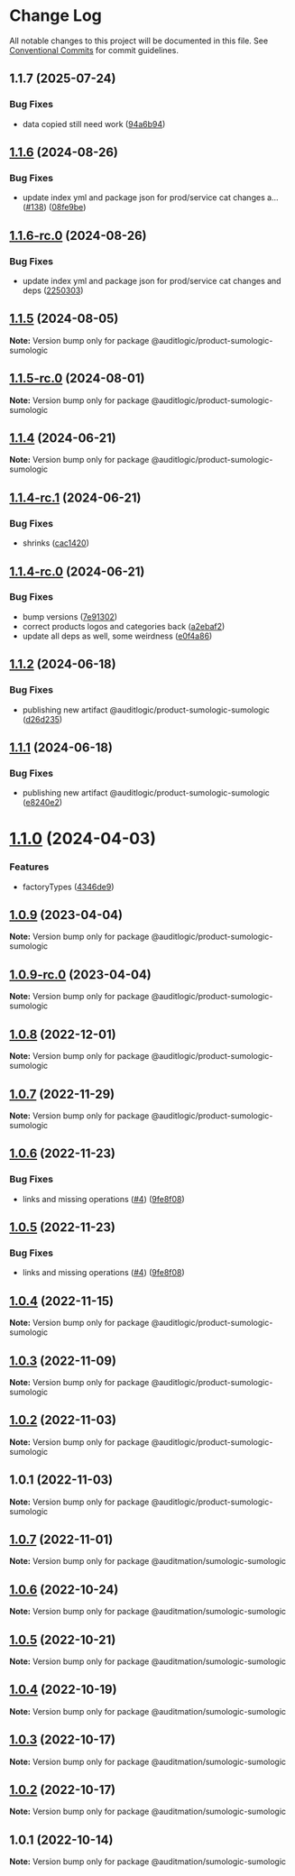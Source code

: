 # Change Log

All notable changes to this project will be documented in this file.
See [Conventional Commits](https://conventionalcommits.org) for commit guidelines.

## 1.1.7 (2025-07-24)


### Bug Fixes

* data copied still need work ([94a6b94](https://github.com/zerobias-org/product/commit/94a6b942fb0516367548599d739529536132755a))





## [1.1.6](https://github.com/auditlogic/product/compare/@auditlogic/product-sumologic-sumologic@1.1.5...@auditlogic/product-sumologic-sumologic@1.1.6) (2024-08-26)


### Bug Fixes

* update index yml and package json for prod/service cat changes a… ([#138](https://github.com/auditlogic/product/issues/138)) ([08fe9be](https://github.com/auditlogic/product/commit/08fe9beb1c8457462a19bc69caa02e6212d97e1a))





## [1.1.6-rc.0](https://github.com/auditlogic/product/compare/@auditlogic/product-sumologic-sumologic@1.1.5...@auditlogic/product-sumologic-sumologic@1.1.6-rc.0) (2024-08-26)


### Bug Fixes

* update index yml and package json for prod/service cat changes and deps ([2250303](https://github.com/auditlogic/product/commit/225030363a363608240135b7ebed386b28f01e4b))





## [1.1.5](https://github.com/auditlogic/product/compare/@auditlogic/product-sumologic-sumologic@1.1.4...@auditlogic/product-sumologic-sumologic@1.1.5) (2024-08-05)

**Note:** Version bump only for package @auditlogic/product-sumologic-sumologic





## [1.1.5-rc.0](https://github.com/auditlogic/product/compare/@auditlogic/product-sumologic-sumologic@1.1.4...@auditlogic/product-sumologic-sumologic@1.1.5-rc.0) (2024-08-01)

**Note:** Version bump only for package @auditlogic/product-sumologic-sumologic





## [1.1.4](https://github.com/auditlogic/product/compare/@auditlogic/product-sumologic-sumologic@1.1.4-rc.1...@auditlogic/product-sumologic-sumologic@1.1.4) (2024-06-21)

**Note:** Version bump only for package @auditlogic/product-sumologic-sumologic





## [1.1.4-rc.1](https://github.com/auditlogic/product/compare/@auditlogic/product-sumologic-sumologic@1.1.4-rc.0...@auditlogic/product-sumologic-sumologic@1.1.4-rc.1) (2024-06-21)


### Bug Fixes

* shrinks ([cac1420](https://github.com/auditlogic/product/commit/cac14200fefcd8183ab69fe89a47bd3f70f563e9))





## [1.1.4-rc.0](https://github.com/auditlogic/product/compare/@auditlogic/product-sumologic-sumologic@1.1.2...@auditlogic/product-sumologic-sumologic@1.1.4-rc.0) (2024-06-21)


### Bug Fixes

* bump versions ([7e91302](https://github.com/auditlogic/product/commit/7e913023b8b312150ed7762c32fbbe616be71de5))
* correct products logos and categories back ([a2ebaf2](https://github.com/auditlogic/product/commit/a2ebaf2efe8e232e6ff22c774c456048771f9469))
* update all deps as well, some weirdness ([e0f4a86](https://github.com/auditlogic/product/commit/e0f4a864714e2d3de6bbf3da014d5312fe53be2f))





## [1.1.2](https://github.com/auditlogic/product/compare/@auditlogic/product-sumologic-sumologic@1.1.1...@auditlogic/product-sumologic-sumologic@1.1.2) (2024-06-18)


### Bug Fixes

* publishing new artifact @auditlogic/product-sumologic-sumologic ([d26d235](https://github.com/auditlogic/product/commit/d26d23505f36350d3de038529a0de191366e8f21))





## [1.1.1](https://github.com/auditlogic/product/compare/@auditlogic/product-sumologic-sumologic@1.1.0...@auditlogic/product-sumologic-sumologic@1.1.1) (2024-06-18)


### Bug Fixes

* publishing new artifact @auditlogic/product-sumologic-sumologic ([e8240e2](https://github.com/auditlogic/product/commit/e8240e2282a95933cbc52ea92e8f5c0d7d3b4cd9))





# [1.1.0](https://github.com/auditlogic/product/compare/@auditlogic/product-sumologic-sumologic@1.0.9...@auditlogic/product-sumologic-sumologic@1.1.0) (2024-04-03)


### Features

* factoryTypes ([4346de9](https://github.com/auditlogic/product/commit/4346de92693aee892fccf725338ffc7b80ab182b))





## [1.0.9](https://github.com/auditlogic/product/compare/@auditlogic/product-sumologic-sumologic@1.0.8...@auditlogic/product-sumologic-sumologic@1.0.9) (2023-04-04)

**Note:** Version bump only for package @auditlogic/product-sumologic-sumologic





## [1.0.9-rc.0](https://github.com/auditlogic/product/compare/@auditlogic/product-sumologic-sumologic@1.0.8...@auditlogic/product-sumologic-sumologic@1.0.9-rc.0) (2023-04-04)

**Note:** Version bump only for package @auditlogic/product-sumologic-sumologic





## [1.0.8](https://github.com/auditlogic/product/compare/@auditlogic/product-sumologic-sumologic@1.0.7...@auditlogic/product-sumologic-sumologic@1.0.8) (2022-12-01)

**Note:** Version bump only for package @auditlogic/product-sumologic-sumologic





## [1.0.7](https://github.com/auditlogic/product/compare/@auditlogic/product-sumologic-sumologic@1.0.6...@auditlogic/product-sumologic-sumologic@1.0.7) (2022-11-29)

**Note:** Version bump only for package @auditlogic/product-sumologic-sumologic





## [1.0.6](https://github.com/auditlogic/product/compare/@auditlogic/product-sumologic-sumologic@1.0.4...@auditlogic/product-sumologic-sumologic@1.0.6) (2022-11-23)


### Bug Fixes

* links and missing operations ([#4](https://github.com/auditlogic/product/issues/4)) ([9fe8f08](https://github.com/auditlogic/product/commit/9fe8f08fe7c57fdb79f991ac35bd6ac2e7dcad38))





## [1.0.5](https://github.com/auditlogic/product/compare/@auditlogic/product-sumologic-sumologic@1.0.4...@auditlogic/product-sumologic-sumologic@1.0.5) (2022-11-23)


### Bug Fixes

* links and missing operations ([#4](https://github.com/auditlogic/product/issues/4)) ([9fe8f08](https://github.com/auditlogic/product/commit/9fe8f08fe7c57fdb79f991ac35bd6ac2e7dcad38))





## [1.0.4](https://github.com/auditlogic/product/compare/@auditlogic/product-sumologic-sumologic@1.0.3...@auditlogic/product-sumologic-sumologic@1.0.4) (2022-11-15)

**Note:** Version bump only for package @auditlogic/product-sumologic-sumologic





## [1.0.3](https://github.com/auditlogic/product/compare/@auditlogic/product-sumologic-sumologic@1.0.2...@auditlogic/product-sumologic-sumologic@1.0.3) (2022-11-09)

**Note:** Version bump only for package @auditlogic/product-sumologic-sumologic





## [1.0.2](https://github.com/auditlogic/product/compare/@auditlogic/product-sumologic-sumologic@1.0.1...@auditlogic/product-sumologic-sumologic@1.0.2) (2022-11-03)

**Note:** Version bump only for package @auditlogic/product-sumologic-sumologic





## 1.0.1 (2022-11-03)

**Note:** Version bump only for package @auditlogic/product-sumologic-sumologic





## [1.0.7](https://github.com/auditmation/store-content/compare/@auditmation/sumologic-sumologic@1.0.6...@auditmation/sumologic-sumologic@1.0.7) (2022-11-01)

**Note:** Version bump only for package @auditmation/sumologic-sumologic





## [1.0.6](https://github.com/auditmation/store-content/compare/@auditmation/sumologic-sumologic@1.0.5...@auditmation/sumologic-sumologic@1.0.6) (2022-10-24)

**Note:** Version bump only for package @auditmation/sumologic-sumologic





## [1.0.5](https://github.com/auditmation/store-content/compare/@auditmation/sumologic-sumologic@1.0.4...@auditmation/sumologic-sumologic@1.0.5) (2022-10-21)

**Note:** Version bump only for package @auditmation/sumologic-sumologic





## [1.0.4](https://github.com/auditmation/store-content/compare/@auditmation/sumologic-sumologic@1.0.3...@auditmation/sumologic-sumologic@1.0.4) (2022-10-19)

**Note:** Version bump only for package @auditmation/sumologic-sumologic





## [1.0.3](https://github.com/auditmation/store-content/compare/@auditmation/sumologic-sumologic@1.0.2...@auditmation/sumologic-sumologic@1.0.3) (2022-10-17)

**Note:** Version bump only for package @auditmation/sumologic-sumologic





## [1.0.2](https://github.com/auditmation/store-content/compare/@auditmation/sumologic-sumologic@1.0.1...@auditmation/sumologic-sumologic@1.0.2) (2022-10-17)

**Note:** Version bump only for package @auditmation/sumologic-sumologic





## 1.0.1 (2022-10-14)

**Note:** Version bump only for package @auditmation/sumologic-sumologic
